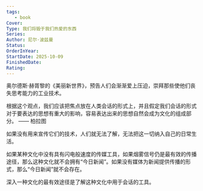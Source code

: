 ```yaml
---
tags: 
   - book 
Cover: 
Type: 我们将毁于我们热爱的东西
Series: 
Author: 尼尔·波兹曼
Status: 
OrderInYear: 
StartDate: 2025-10-09
FinishedDate:
Rating: 
---
```





奥尔德斯·赫胥黎的《美丽新世界》，预告人们会渐渐爱上压迫，崇拜那些使他们丧失思考能力的工业技术。


根据这个观点，我们应该把焦点放在人类会话的形式上，并且假定我们会话的形式对于要表达的思想有重大的影响，容易表达出来的思想自然会成为文化的组成部分。
—— 柏拉图


如果没有用来宣传它们的技术，人们就无法了解，无法把这一切纳入自己的日常生活。

如果某种文化中没有具有闪电般速度的传媒工具，如果烟雾信号仍是最有效的传播途径，那么这种文化就不会拥有“今日新闻”。如果没有媒体为新闻提供传播的形式，那么“今日新闻”就不会存在。

深入一种文化的最有效途径是了解这种文化中用于会话的工具。